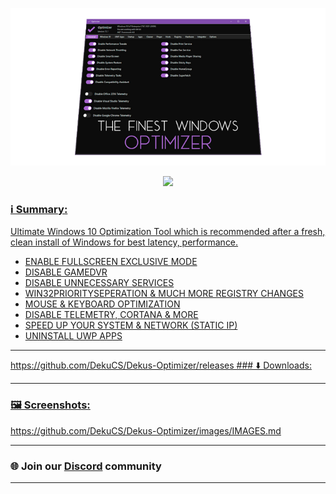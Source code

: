 <p align="center">
   <img src="https://raw.githubusercontent.com/DekuCS/Dekus-Optimizer/main/images/banner.png">
</p>

<p align="center">
	<a href="https://github.com/DekuCS/Dekus-Optimizer/releases/download/1.0/DekusOptimizer-1.0.exe" target="_blank">
		<img src="https://raw.githubusercontent.com/DekuCS/Dekus-Optimizer/images/download-button.png">
</p>

### ℹ️ Summary:

Ultimate Windows 10 Optimization Tool
which is recommended after a fresh, clean install of Windows for best latency, performance.

- ENABLE FULLSCREEN EXCLUSIVE MODE
- DISABLE GAMEDVR
- DISABLE UNNECESSARY SERVICES
- WIN32PRIORITYSEPERATION & MUCH MORE REGISTRY CHANGES
- MOUSE & KEYBOARD OPTIMIZATION
- DISABLE TELEMETRY, CORTANA & MORE
- SPEED UP YOUR SYSTEM & NETWORK (STATIC IP)
- UNINSTALL UWP APPS

<hr>
https://github.com/DekuCS/Dekus-Optimizer/releases
### ⬇️ Downloads:

<hr>

### 🖼️ Screenshots:

https://github.com/DekuCS/Dekus-Optimizer/images/IMAGES.md

<hr>

### 🌐 Join our [Discord](https://discord.gg/DekuCS) community

<hr>